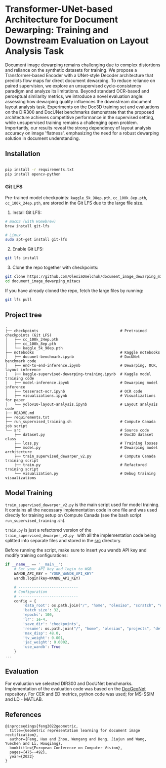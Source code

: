 # Transformer-UNet-based Architecture for Document Dewarping: Training and Downstream Evaluation on Layout Analysis Task
Document image dewarping remains challenging due to complex distortions and reliance on the synthetic datasets for training. We propose a Transformer-based Encoder with a UNet-style Decoder architecture that predicts flow maps for direct document dewarping. To reduce reliance on paired supervision, we explore an unsupervised cycle-consistency paradigm and analyze its limitations. Beyond standard OCR-based and perceptual similarity metrics, we introduce a novel evaluation angle: assessing how dewarping quality influences the downstream document layout analysis task. Experiments on the Doc3D training set and evaluations on the DIR300 and DocUNet benchmarks demonstrate that the proposed architecture achieves competitive performance in the supervised setting, while unsupervised training remains a challenging open problem. Importantly, our results reveal the strong dependency of layout analysis accuracy on image 'flatness', emphasizing the need for a robust dewarping solution in document understanding. 

## Installation
```bash

pip install -r requirements.txt
pip install opencv-python
```

### Git LFS
Pre-trained model checkpoints: ```kaggle_5k_98ep.pth```, ```cc_100k_8ep.pth```, ```cc_100k_24ep.pth```, are stored in the Git LFS due to the large file size.

1. Install Git LFS:
```bash
# macOS (with Homebrew)
brew install git-lfs

# Linux
sudo apt-get install git-lfs
```

2. Enable Git LFS:
```bash
git lfs install
```

3. Clone the repo together with checkpoints:
```bash
git clone https://github.com/OlesiaOmelchuk/document_image_dewarping_mitacs.git
cd document_image_dewarping_mitacs
```
If you have already cloned the repo, fetch the large files by running:
```bash
git lfs pull
```

## Project tree
```
.
├── checkpoints                                     # Pretrained checkpoints (Git LFS)
│   ├── cc_100k_24ep.pth
│   ├── cc_100k_8ep.pth
│   └── kaggle_5k_98ep.pth
├── notebooks                                       # Kaggle notebooks
│   ├── docunet-benchmark.ipynb                     # DocUNet benchmark code
│   ├── end-to-end-inference.ipynb                  # Dewarping, OCR, layout inference
│   ├── kaggle-supervised-dewarping-training.ipynb  # Kaggle model training code
│   ├── model-inference.ipynb                       # Dewarping model inference
│   ├── tesseract-ocr.ipynb                         # OCR code
│   ├── visualizations.ipynb                        # Visualizations for paper
│   └── yolov10-layout-analysis.ipynb               # Layout analysis code 
├── README.md
├── requirements.txt
├── run_supervised_training.sh                      # Compute Canada job script
└── src                                             # Source code
    ├── dataset.py                                  # Doc3D dataset class
    ├── loss.py                                     # Training losses
    ├── model.py                                    # Dewarping model architecture
    ├── train_supervised_dewarper_v2.py             # Compute Canada training script
    ├── train.py                                    # Refactored training script
    └── visualization.py                            # Debug training visualizations                               
```
## Model Training
```train_supervised_dewarper_v2.py``` is the main script used for model training. It contains all the necessary implementation code in one file and was used directly for training setup on Compute Canada (see the bash script ```run_supervised_training.sh```). 

```train.py``` is just a refactored version of the ```train_supervised_dewarper_v2.py ``` with all the implementation code being splitted into separate files and stored in the [src](./src/) directory.

Before running the script, make sure to insert you wandb API key and modify training configurations:
```python
if __name__ == '__main__':
    # Set your API key and login to W&B
    WANDB_API_KEY = "YOUR_WANDB_API_KEY"
    wandb.login(key=WANDB_API_KEY)

    # ---------------------------
    # Configuration
    # ---------------------------
    config = {
        'data_root': os.path.join("/", "home", "olesiao", "scratch", "olesiao", "doc3d"),
        'batch_size': 32,
        'epochs': 100,
        'lr': 1e-4,
        'save_dir': 'checkpoints',
        'resume': os.path.join("/", "home", "olesiao", "projects", "def-saadi", "olesiao", "supervised_runs", "checkpoints", "checkpoint_epoch_24.pth"),
        'max_disp': 48.0,
        'tv_weight': 0.001,
        'jac_weight': 0.0002,
        'use_wandb': True
    }
...
```

## Evaluation
For evaluation we selected DIR300 and DocUNet benchmarks. Implementation of the evaluation code was based on the [DocGeoNet](https://github.com/fh2019ustc/DocGeoNet) repository. For CER and ED metrics, python code was used; for MS-SSIM and LD - MATLAB.

## References
```
@inproceedings{feng2022geometric,
  title={Geometric representation learning for document image rectification},
  author={Feng, Hao and Zhou, Wengang and Deng, Jiajun and Wang, Yuechen and Li, Houqiang},
  booktitle={European Conference on Computer Vision},
  pages={475--492},
  year={2022}
}
```